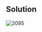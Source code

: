 ## Solution

![2095](https://github.com/yuxuantaoisak/unit_4/assets/144768397/e5e20dc9-3038-4633-9e05-d6b56a3ea60c)

